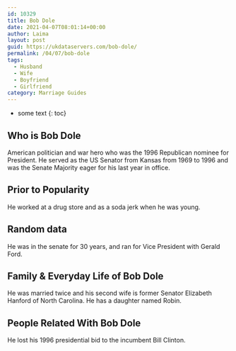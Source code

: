 ```yaml
---
id: 10329
title: Bob Dole
date: 2021-04-07T08:01:14+00:00
author: Laima
layout: post
guid: https://ukdataservers.com/bob-dole/
permalink: /04/07/bob-dole
tags:
  - Husband
  - Wife
  - Boyfriend
  - Girlfriend
category: Marriage Guides
---
```


* some text
{: toc}


## Who is Bob Dole
                  
                  
                  
American politician and war hero who was the 1996 Republican nominee for President. He served as the US Senator from Kansas from 1969 to 1996 and was the Senate Majority eager for his last year in office. 
                  
              
            
              
            
                
                
                
## Prior to Popularity
                  
                  
                  
He worked at a drug store and as a soda jerk when he was young. 
                  
              
            
              
            
                
                
                
## Random data
                  
                  
                  
He was in the senate for 30 years, and ran for Vice President with Gerald Ford. 
                  
              
            
              
            
                
                
                
## Family & Everyday Life of Bob Dole
                  
                  
                  
He was married twice and his second wife is former Senator Elizabeth Hanford of North Carolina. He has a daughter named Robin. 
                  
              
            
              
            
                
                
                
## People Related With Bob Dole
                  
                  
                  
He lost his 1996 presidential bid to the incumbent Bill Clinton. 
                  
              
            
              
            
                
              
            
              
              
            
            
              
            
          
          
          